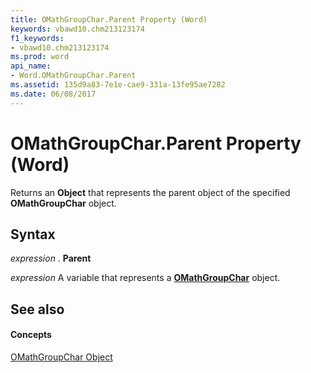 ```yaml
---
title: OMathGroupChar.Parent Property (Word)
keywords: vbawd10.chm213123174
f1_keywords:
- vbawd10.chm213123174
ms.prod: word
api_name:
- Word.OMathGroupChar.Parent
ms.assetid: 135d9a83-7e1e-cae9-331a-13fe95ae7282
ms.date: 06/08/2017
---
```



# OMathGroupChar.Parent Property (Word)

Returns an  **Object** that represents the parent object of the specified **OMathGroupChar** object.


## Syntax

 _expression_ . **Parent**

 _expression_ A variable that represents a **[OMathGroupChar](Word.OMathGroupChar.md)** object.


## See also


#### Concepts


[OMathGroupChar Object](Word.OMathGroupChar.md)

